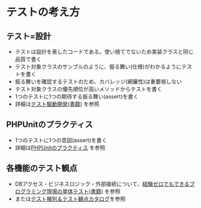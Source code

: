 # テストの考え方

## テスト=設計

* テストは設計を表したコードである。使い捨てでないため実装クラスと同じ品質で書く
* テスト対象クラスのサンプルのように、振る舞い(仕様)がわかるようにテストを書く
* 振る舞いを確認するテストのため、カバレッジ(網羅性)は重要視しない
* テスト対象クラスの優先順位が高いメソッドからテストを書く
* 1つのテストに1つの期待する振る舞い(assert)を書く
* 詳細は[テスト駆動開発(書籍)](https://www.amazon.co.jp/dp/B077D2L69C/ref=dp-kindle-redirect?_encoding=UTF8&btkr=1)
を参照

## PHPUnitのプラクティス

* 1つのテストに1つの意図(assert)を書く
* 詳細は[PHPUnitのプラクティス](https://shkn.hatenablog.com/entry/2019/04/19/213324)
を参照

## 各機能のテスト観点
* DBアクセス・ビジネスロジック・外部接続について、[経験ゼロでもできるプログラミング現場の単体テスト(書籍)](https://www.amazon.co.jp/%E7%B5%8C%E9%A8%93%E3%82%BC%E3%83%AD%E3%81%A7%E3%82%82%E3%81%A7%E3%81%8D%E3%82%8B%E3%83%97%E3%83%AD%E3%82%B0%E3%83%A9%E3%83%9F%E3%83%B3%E3%82%B0%E7%8F%BE%E5%A0%B4%E3%81%AE%E5%8D%98%E4%BD%93%E3%83%86%E3%82%B9%E3%83%88-%E7%89%87%E6%A1%90-%E4%B8%80%E5%AE%97/dp/4798118915)
を参照
* または[テスト種別＆テスト観点カタログ](https://fintan.jp/?p=45)を参照

